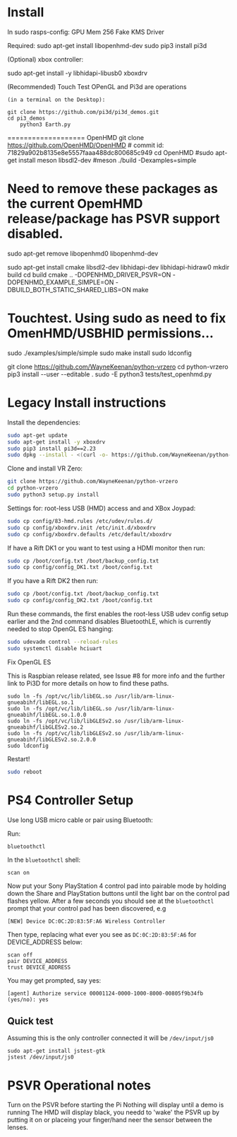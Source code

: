 # Install

In sudo rasps-config:
GPU Mem	256
Fake KMS Driver

Required:
sudo apt-get install libopenhmd-dev
sudo pip3 install pi3d

(Optional) xbox controller:

sudo apt-get install -y libhidapi-libusb0 xboxdrv


(Recommended) Touch Test OPenGL and Pi3d are operations 

	(in a terminal on the Desktop):
	
	git clone https://github.com/pi3d/pi3d_demos.git
	cd pi3_demos
      	python3 Earth.py




===================
OpenHMD
git clone https://github.com/OpenHMD/OpenHMD			# commit id:  71829a902b8135e8e5557faaa488dc800685c949
cd OpenHMD
#sudo apt-get install meson libsdl2-dev
#meson ./build -Dexamples=simple


# Need to remove these packages as the current OpemHMD release/package has PSVR support disabled.
sudo apt-get remove libopenhmd0 libopenhmd-dev

sudo apt-get install cmake libsdl2-dev libhidapi-dev libhidapi-hidraw0
mkdir build
cd build
cmake ..  -DOPENHMD_DRIVER_PSVR=ON -DOPENHMD_EXAMPLE_SIMPLE=ON  -DBUILD_BOTH_STATIC_SHARED_LIBS=ON
make  
# Touchtest.  Using sudo as need to fix OmenHMD/USBHID permissions...
sudo ./examples/simple/simple
sudo make install
sudo ldconfig



git clone https://github.com/WayneKeenan/python-vrzero
cd python-vrzero
pip3 install --user --editable .
sudo -E python3 tests/test_openhmd.py 







# Legacy Install instructions 



Install the dependencies:

```bash
sudo apt-get update
sudo apt-get install -y xboxdrv
sudo pip3 install pi3d==2.23
sudo dpkg --install - <(curl -o- https://github.com/WayneKeenan/python-vrzero/install/libopenhmd0_0.3.0-1_armhf.deb)

```


Clone and install VR Zero:

```bash
git clone https://github.com/WayneKeenan/python-vrzero
cd python-vrzero
sudo python3 setup.py install
```

Settings for: root-less USB (HMD) access and and XBox Joypad:

```bash
sudo cp config/83-hmd.rules /etc/udev/rules.d/
sudo cp config/xboxdrv.init /etc/init.d/xboxdrv
sudo cp config/xboxdrv.defaults /etc/default/xboxdrv
```


If have a Rift DK1 or you want to test using a HDMI monitor then run:
```bash
sudo cp /boot/config.txt /boot/backup_config.txt
sudo cp config/config_DK1.txt /boot/config.txt
```


If you have a Rift DK2 then run:

```bash
sudo cp /boot/config.txt /boot/backup_config.txt
sudo cp config/config_DK2.txt /boot/config.txt
```



Run these commands, the first enables the root-less USB udev config setup earlier 
and the 2nd command disables BluetoothLE, which is currently needed to stop OpenGL ES hanging:
```bash
sudo udevadm control --reload-rules
sudo systemctl disable hciuart
```


Fix OpenGL ES

This is Raspbian release related, see Issue #8 for more info and the further link to Pi3D for more details on how to find these paths.

```shell
sudo ln -fs /opt/vc/lib/libEGL.so /usr/lib/arm-linux-gnueabihf/libEGL.so.1
sudo ln -fs /opt/vc/lib/libEGL.so /usr/lib/arm-linux-gnueabihf/libEGL.so.1.0.0 
sudo ln -fs /opt/vc/lib/libGLESv2.so /usr/lib/arm-linux-gnueabihf/libGLESv2.so.2
sudo ln -fs /opt/vc/lib/libGLESv2.so /usr/lib/arm-linux-gnueabihf/libGLESv2.so.2.0.0 
sudo ldconfig
```


Restart!

```bash
sudo reboot
```



# PS4 Controller Setup

Use long USB micro cable or pair using Bluetooth:

Run:
```
bluetoothctl
```

In the `bluetoothctl` shell:

```
scan on
```


Now put your Sony PlayStation 4 control pad into pairable mode by holding down the Share and PlayStation buttons until the light bar on the control pad flashes yellow. 
After a few seconds you should see at the `bluetoothctl` prompt that your control pad has been discovered, e.g

```
[NEW] Device DC:0C:2D:83:5F:A6 Wireless Controller
```

Then type, replacing what ever you see as `DC:0C:2D:83:5F:A6` for DEVICE_ADDRESS below:

```
scan off
pair DEVICE_ADDRESS
trust DEVICE_ADDRESS
```

You may get prompted, say yes:
```
[agent] Authorize service 00001124-0000-1000-8000-00805f9b34fb (yes/no): yes
```



## Quick test

Assuming this is the only controller connected it will be `/dev/input/js0`

```
sudo apt-get install jstest-gtk
jstest /dev/input/js0
```


# PSVR Operational notes

Turn on the PSVR before starting the Pi
Nothing will display until a demo is running 
The HMD will display black, you needd to 'wake' the PSVR up by putting it on or placeing your finger/hand neer the sensor between the lenses.
